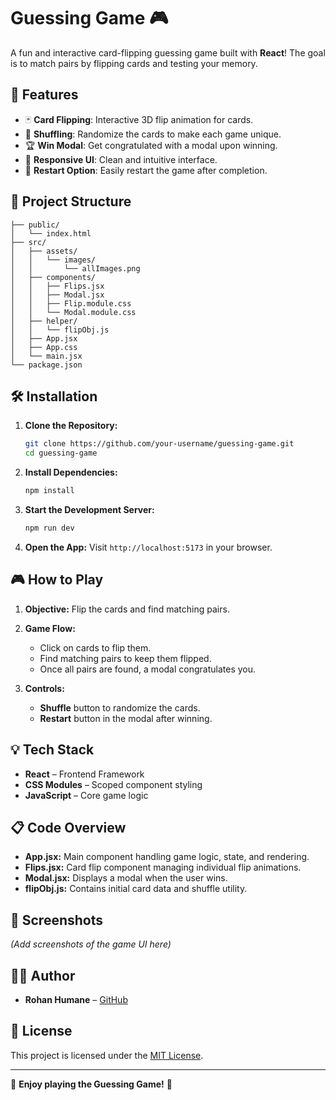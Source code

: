 # Guessing Game 🎮

A fun and interactive card-flipping guessing game built with **React**! The goal is to match pairs by flipping cards and testing your memory.

## 🚀 Features

- 🃏 **Card Flipping**: Interactive 3D flip animation for cards.
- 🔀 **Shuffling**: Randomize the cards to make each game unique.
- 🏆 **Win Modal**: Get congratulated with a modal upon winning.
- 🎨 **Responsive UI**: Clean and intuitive interface.
- 🔁 **Restart Option**: Easily restart the game after completion.

## 📂 Project Structure

```
├── public/
│   └── index.html
├── src/
│   ├── assets/
│   │   └── images/
│   │       └── allImages.png
│   ├── components/
│   │   ├── Flips.jsx
│   │   ├── Modal.jsx
│   │   ├── Flip.module.css
│   │   └── Modal.module.css
│   ├── helper/
│   │   └── flipObj.js
│   ├── App.jsx
│   ├── App.css
│   └── main.jsx
└── package.json
```

## 🛠️ Installation

1. **Clone the Repository:**
   ```bash
   git clone https://github.com/your-username/guessing-game.git
   cd guessing-game
   ```

2. **Install Dependencies:**
   ```bash
   npm install
   ```

3. **Start the Development Server:**
   ```bash
   npm run dev
   ```

4. **Open the App:**
   Visit `http://localhost:5173` in your browser.

## 🎮 How to Play

1. **Objective:**
   Flip the cards and find matching pairs.

2. **Game Flow:**
   - Click on cards to flip them.
   - Find matching pairs to keep them flipped.
   - Once all pairs are found, a modal congratulates you.

3. **Controls:**
   - **Shuffle** button to randomize the cards.
   - **Restart** button in the modal after winning.

## 💡 Tech Stack

- **React** – Frontend Framework
- **CSS Modules** – Scoped component styling
- **JavaScript** – Core game logic

## 📋 Code Overview

- **App.jsx:** Main component handling game logic, state, and rendering.
- **Flips.jsx:** Card flip component managing individual flip animations.
- **Modal.jsx:** Displays a modal when the user wins.
- **flipObj.js:** Contains initial card data and shuffle utility.

## 📸 Screenshots

*(Add screenshots of the game UI here)*

## 🧑‍💻 Author

- **Rohan Humane** – [GitHub](https://github.com/Rohanhumane/Flipcard_Guessing_Game)

## 📃 License

This project is licensed under the [MIT License](LICENSE).

---

🎉 **Enjoy playing the Guessing Game!** 🎉

